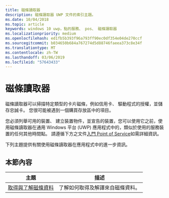 ```yaml
---
title: 磁條讀取器
description: 磁條讀取器 UWP 文件的索引主題。
ms.date: 10/04/2018
ms.topic: article
keywords: windows 10 uwp，點的服務、 pos、 磁條讀取器
ms.localizationpriority: medium
ms.openlocfilehash: ed1fb5b393f96a793ff90ec0df354e04de270ccf
ms.sourcegitcommit: b034650b684a767274d5d88746faeea373c8e34f
ms.translationtype: MT
ms.contentlocale: zh-TW
ms.lasthandoff: 03/06/2019
ms.locfileid: "57643433"
---
```

# <a name="magnetic-stripe-reader"></a>磁條讀取器

磁條讀取器可以掃描特定類型的卡片磁條，例如信用卡、 驅動程式的授權，並儲存忠誠卡。 您很可能被遇到一個購買存放區中的項目。

您必須列舉可用的裝置、 建立裝置物件，並宣告的裝置，您可以使用它之前，使用磁條讀取器在通用 Windows 平台 (UWP) 應用程式中的，類似於使用的服務裝置的任何其他時間點。 請遵循下方之文件[入門 Point of Service](pos-basics.md)如需詳細資訊。

下列主題提供有關使用磁條讀取器在應用程式中的進一步資訊。

## <a name="in-this-section"></a>本節內容

| 主題 | 描述 |
|-------|-------------|
| [取得與了解磁條資料](../devices-sensors/pos-magnetic-stripe-reader-data.md) | 了解如何取得及解譯來自磁條資料。 |